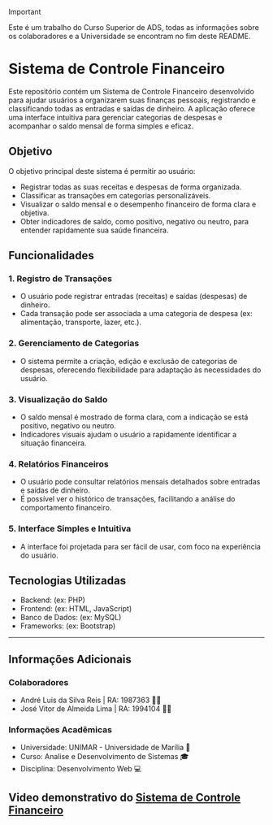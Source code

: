 > [!IMPORTANT]
> Este é um trabalho do Curso Superior de ADS, todas as informações sobre os colaboradores e a Universidade se encontram no fim deste README.

# Sistema de Controle Financeiro
Este repositório contém um Sistema de Controle Financeiro desenvolvido para ajudar usuários a organizarem suas finanças pessoais, registrando e classificando todas as entradas e saídas de dinheiro. A aplicação oferece uma interface intuitiva para gerenciar categorias de despesas e acompanhar o saldo mensal de forma simples e eficaz.

## Objetivo
O objetivo principal deste sistema é permitir ao usuário:

- Registrar todas as suas receitas e despesas de forma organizada.
- Classificar as transações em categorias personalizáveis.
- Visualizar o saldo mensal e o desempenho financeiro de forma clara e objetiva.
- Obter indicadores de saldo, como positivo, negativo ou neutro, para entender rapidamente sua saúde financeira.

## Funcionalidades
### 1. Registro de Transações
- O usuário pode registrar entradas (receitas) e saídas (despesas) de dinheiro.
- Cada transação pode ser associada a uma categoria de despesa (ex: alimentação, transporte, lazer, etc.).
### 2. Gerenciamento de Categorias
- O sistema permite a criação, edição e exclusão de categorias de despesas, oferecendo flexibilidade para adaptação às necessidades do usuário.
### 3. Visualização do Saldo
- O saldo mensal é mostrado de forma clara, com a indicação se está positivo, negativo ou neutro.
- Indicadores visuais ajudam o usuário a rapidamente identificar a situação financeira.
### 4. Relatórios Financeiros
- O usuário pode consultar relatórios mensais detalhados sobre entradas e saídas de dinheiro.
- É possível ver o histórico de transações, facilitando a análise do comportamento financeiro.
### 5. Interface Simples e Intuitiva
- A interface foi projetada para ser fácil de usar, com foco na experiência do usuário.

## Tecnologias Utilizadas
- Backend: (ex: PHP)
- Frontend: (ex: HTML, JavaScript)
- Banco de Dados: (ex: MySQL)
- Frameworks: (ex: Bootstrap)
-------------------------------------------------------------------------------------------------------------------------------------------------------------------------------------
## Informações Adicionais
### Colaboradores
- André Luis da Silva Reis | RA: 1987363 :technologist: 
- José Vitor de Almeida Lima | RA: 1994104 :technologist:

### Informações Acadêmicas
- Universidade: UNIMAR - Universidade de Marília :school:
- Curso: Analise e Desenvolvimento de Sistemas :mortar_board:
- Disciplina: Desenvolvimento Web :computer:


## Video demonstrativo do [Sistema de Controle Financeiro](https://youtu.be/9gTklRjxFbM)
